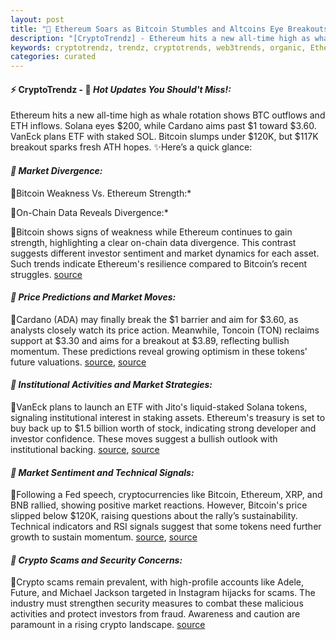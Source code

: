 ```yaml
---
layout: post
title: "🌅 Ethereum Soars as Bitcoin Stumbles and Altcoins Eye Breakouts"
description: "[CryptoTrendz] - Ethereum hits a new all-time high as whale rotation shows BTC outflows and ETH inflows. Solana eyes $200, while Cardano aims past $1 toward $3.60. VanEck plans ETF with staked SOL. Bitcoin slumps under $120K, but $117K breakout sparks fresh ATH hopes."
keywords: cryptotrendz, trendz, cryptotrends, web3trends, organic, Ethereum, XRP, Bitcoin, Market, Crypto
categories: curated
---
```


#### ⚡ CryptoTrendz - 📌 *Hot Updates You Should't Miss!:*

Ethereum hits a new all-time high as whale rotation shows BTC outflows and ETH inflows. Solana eyes $200, while Cardano aims past $1 toward $3.60. VanEck plans ETF with staked SOL. Bitcoin slumps under $120K, but $117K breakout sparks fresh ATH hopes. ✨Here’s a quick glance:


#### *🔖  Market Divergence:*  

🔹Bitcoin Weakness Vs. Ethereum Strength:*  

🔹On-Chain Data Reveals Divergence:*  

🔹Bitcoin shows signs of weakness while Ethereum continues to gain strength, highlighting a clear on-chain data divergence. This contrast suggests different investor sentiment and market dynamics for each asset. Such trends indicate Ethereum's resilience compared to Bitcoin’s recent struggles. [source](https://s.avyag.com/p5as)

#### *🔖  Price Predictions and Market Moves:*  

🔹Cardano (ADA) may finally break the $1 barrier and aim for $3.60, as analysts closely watch its price action. Meanwhile, Toncoin (TON) reclaims support at $3.30 and aims for a breakout at $3.89, reflecting bullish momentum. These predictions reveal growing optimism in these tokens' future valuations. [source](https://s.avyag.com/cpsy), [source](https://s.avyag.com/zr4l)

#### *🔖  Institutional Activities and Market Strategies:*  

🔹VanEck plans to launch an ETF with Jito's liquid-staked Solana tokens, signaling institutional interest in staking assets. Ethereum's treasury is set to buy back up to $1.5 billion worth of stock, indicating strong developer and investor confidence. These moves suggest a bullish outlook with institutional backing. [source](https://s.avyag.com/ldga), [source](https://s.avyag.com/vlg9)

#### *🔖  Market Sentiment and Technical Signals:*  

🔹Following a Fed speech, cryptocurrencies like Bitcoin, Ethereum, XRP, and BNB rallied, showing positive market reactions. However, Bitcoin's price slipped below $120K, raising questions about the rally’s sustainability. Technical indicators and RSI signals suggest that some tokens need further growth to sustain momentum. [source](https://s.avyag.com/5jnx), [source](https://s.avyag.com/3muf)

#### *🔖  Crypto Scams and Security Concerns:*  

🔹Crypto scams remain prevalent, with high-profile accounts like Adele, Future, and Michael Jackson targeted in Instagram hijacks for scams. The industry must strengthen security measures to combat these malicious activities and protect investors from fraud. Awareness and caution are paramount in a rising crypto landscape. [source](https://s.avyag.com/3z4w)